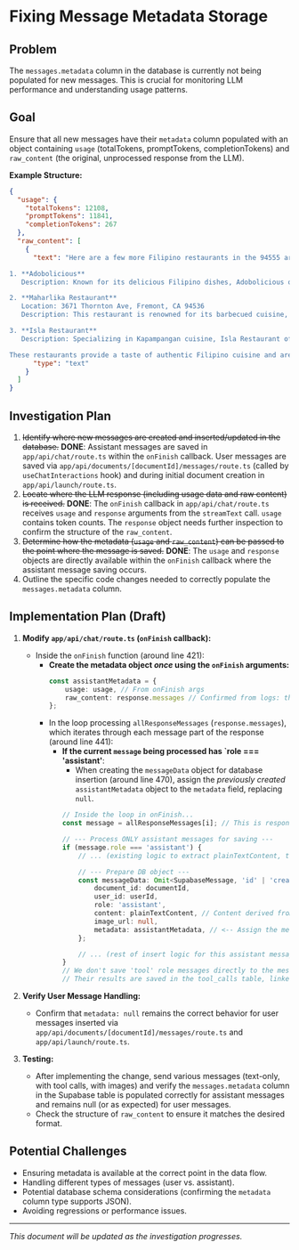 # Fixing Message Metadata Storage

## Problem

The `messages.metadata` column in the database is currently not being populated for new messages. This is crucial for monitoring LLM performance and understanding usage patterns.

## Goal

Ensure that all new messages have their `metadata` column populated with an object containing `usage` (totalTokens, promptTokens, completionTokens) and `raw_content` (the original, unprocessed response from the LLM).

**Example Structure:**

```json
{
  "usage": {
    "totalTokens": 12108,
    "promptTokens": 11841,
    "completionTokens": 267
  },
  "raw_content": [
    {
      "text": "Here are a few more Filipino restaurants in the 94555 area:

1. **Adobolicious**  
   Description: Known for its delicious Filipino dishes, Adobolicious offers a variety of traditional meals. [Visit their website](https://myadobolicious.com/) for more information.

2. **Maharlika Restaurant**  
   Location: 3671 Thornton Ave, Fremont, CA 94536  
   Description: This restaurant is renowned for its barbecued cuisine, including broasted chicken, lumpia, sinigang, mongo beans, and pancit. It's a cash-only establishment known for its authentic flavors. [More info](https://www.mapquest.com/us/california/maharlika-restaurant-11842786)

3. **Isla Restaurant**  
   Description: Specializing in Kapampangan cuisine, Isla Restaurant offers dishes like the original Sisig Kapampangan. It's a destination for those looking to experience the essence of Filipino-Kapampangan flavors. [Visit their website](https://www.islafilipinorestaurant.com/) for more details.

These restaurants provide a taste of authentic Filipino cuisine and are popular choices in the area.",
      "type": "text"
    }
  ]
}
```

## Investigation Plan

1.  ~~Identify where new messages are created and inserted/updated in the database.~~ **DONE**: Assistant messages are saved in `app/api/chat/route.ts` within the `onFinish` callback. User messages are saved via `app/api/documents/[documentId]/messages/route.ts` (called by `useChatInteractions` hook) and during initial document creation in `app/api/launch/route.ts`.
2.  ~~Locate where the LLM response (including usage data and raw content) is received.~~ **DONE**: The `onFinish` callback in `app/api/chat/route.ts` receives `usage` and `response` arguments from the `streamText` call. `usage` contains token counts. The `response` object needs further inspection to confirm the structure of the `raw_content`.
3.  ~~Determine how the metadata (`usage` and `raw_content`) can be passed to the point where the message is saved.~~ **DONE**: The `usage` and `response` objects are directly available within the `onFinish` callback where the assistant message saving occurs.
4.  Outline the specific code changes needed to correctly populate the `messages.metadata` column.

## Implementation Plan (Draft)

1.  **Modify `app/api/chat/route.ts` (`onFinish` callback):**
    *   Inside the `onFinish` function (around line 421):
        *   **Create the metadata object *once* using the `onFinish` arguments:**
            ```typescript
            const assistantMetadata = {
                usage: usage, // From onFinish args
                raw_content: response.messages // Confirmed from logs: the full message sequence from this turn
            };
            ```
        *   In the loop processing `allResponseMessages` (`response.messages`), which iterates through each message part of the response (around line 441):
            *   **If the current `message` being processed has `role === 'assistant'**:
                *   When creating the `messageData` object for database insertion (around line 470), assign the *previously created* `assistantMetadata` object to the `metadata` field, replacing `null`.
                ```typescript
                // Inside the loop in onFinish...
                const message = allResponseMessages[i]; // This is response.messages[i]

                // --- Process ONLY assistant messages for saving ---
                if (message.role === 'assistant') {
                    // ... (existing logic to extract plainTextContent, tool calls for THIS assistant message)

                    // --- Prepare DB object ---
                    const messageData: Omit<SupabaseMessage, 'id' | 'created_at'> = {
                        document_id: documentId,
                        user_id: userId,
                        role: 'assistant',
                        content: plainTextContent, // Content derived from this specific assistant message
                        image_url: null,
                        metadata: assistantMetadata, // <-- Assign the metadata object (same for all assistant messages in this turn)
                    };

                    // ... (rest of insert logic for this assistant message, including saving tool calls IF this message contained them)
                }
                // We don't save 'tool' role messages directly to the messages table here.
                // Their results are saved in the tool_calls table, linked to the assistant message that made the call.
                ```

2.  **Verify User Message Handling:**
    *   Confirm that `metadata: null` remains the correct behavior for user messages inserted via `app/api/documents/[documentId]/messages/route.ts` and `app/api/launch/route.ts`.

3.  **Testing:**
    *   After implementing the change, send various messages (text-only, with tool calls, with images) and verify the `messages.metadata` column in the Supabase table is populated correctly for assistant messages and remains null (or as expected) for user messages.
    *   Check the structure of `raw_content` to ensure it matches the desired format.

## Potential Challenges

*   Ensuring metadata is available at the correct point in the data flow.
*   Handling different types of messages (user vs. assistant).
*   Potential database schema considerations (confirming the `metadata` column type supports JSON).
*   Avoiding regressions or performance issues.

---

*This document will be updated as the investigation progresses.* 